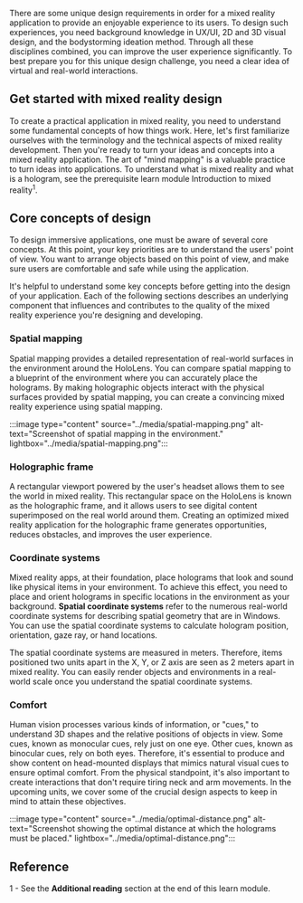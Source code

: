 There are some unique design requirements in order for a mixed reality application to provide an enjoyable experience to its users. To design such experiences, you need background knowledge in UX/UI, 2D and 3D visual design, and the bodystorming ideation method. Through all these disciplines combined, you can improve the user experience significantly. To best prepare you for this unique design challenge, you need a clear idea of virtual and real-world interactions.

## Get started with mixed reality design

To create a practical application in mixed reality, you need to understand some fundamental concepts of how things work. Here, let's first familiarize ourselves with the terminology and the technical aspects of mixed reality development. Then you're ready to turn your ideas and concepts into a mixed reality application. The art of "mind mapping" is a valuable practice to turn ideas into applications. To understand what is mixed reality and what is a hologram, see the prerequisite learn module Introduction to mixed reality<sup>1</sup>.

## Core concepts of design

To design immersive applications, one must be aware of several core concepts. At this point, your key priorities are to understand the users' point of view. You want to arrange objects based on this point of view, and make sure users are comfortable and safe while using the application.

It's helpful to understand some key concepts before getting into the design of your application. Each of the following sections describes an underlying component that influences and contributes to the quality of the mixed reality experience you're designing and developing.

### Spatial mapping

Spatial mapping provides a detailed representation of real-world surfaces in the environment around the HoloLens. You can compare spatial mapping to a blueprint of the environment where you can accurately place the holograms. By making holographic objects interact with the physical surfaces provided by spatial mapping, you can create a convincing mixed reality experience using spatial mapping.

:::image type="content" source="../media/spatial-mapping.png" alt-text="Screenshot of spatial mapping in the environment." lightbox="../media/spatial-mapping.png":::

### Holographic frame

A rectangular viewport powered by the user's headset allows them to see the world in mixed reality. This rectangular space on the HoloLens is known as the holographic frame, and it allows users to see digital content superimposed on the real world around them. Creating an optimized mixed reality application for the holographic frame generates opportunities, reduces obstacles, and improves the user experience.

### Coordinate systems

Mixed reality apps, at their foundation, place holograms that look and sound like physical items in your environment. To achieve this effect, you need to place and orient holograms in specific locations in the environment as your background. **Spatial coordinate systems** refer to the numerous real-world coordinate systems for describing spatial geometry that are in Windows. You can use the spatial coordinate systems to calculate hologram position, orientation, gaze ray, or hand locations.

The spatial coordinate systems are measured in meters. Therefore, items positioned two units apart in the X, Y, or Z axis are seen as 2 meters apart in mixed reality. You can easily render objects and environments in a real-world scale once you understand the spatial coordinate systems.

### Comfort

Human vision processes various kinds of information, or "cues," to understand 3D shapes and the relative positions of objects in view. Some cues, known as monocular cues, rely just on one eye. Other cues, known as binocular cues, rely on both eyes. Therefore, it's essential to produce and show content on head-mounted displays that mimics natural visual cues to ensure optimal comfort. From the physical standpoint, it's also important to create interactions that don't require tiring neck and arm movements. In the upcoming units, we cover some of the crucial design aspects to keep in mind to attain these objectives.

:::image type="content" source="../media/optimal-distance.png" alt-text="Screenshot showing the optimal distance at which the holograms must be placed." lightbox="../media/optimal-distance.png":::

## Reference

1 - See the **Additional reading** section at the end of this learn module.
